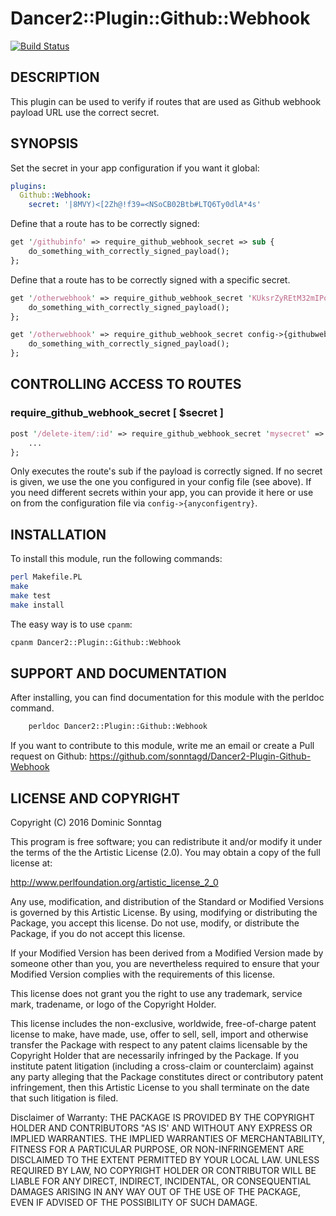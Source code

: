 # Dancer2::Plugin::Github::Webhook

[![Build Status](https://travis-ci.org/sonntagd/Dancer2-Plugin-Github-Webhook.svg?branch=master)](https://travis-ci.org/sonntagd/Dancer2-Plugin-Github-Webhook)


## DESCRIPTION

This plugin can be used to verify if routes that are used as Github webhook payload URL use the correct secret.

## SYNOPSIS

Set the secret in your app configuration if you want it global:

```yaml
plugins:
  Github::Webhook:
    secret: '|8MVY)<[2Zh@!f39=<NSoCB02Btb#LTQ6Ty0dlA*4s'
```

Define that a route has to be correctly signed:

```perl
get '/githubinfo' => require_github_webhook_secret => sub {
    do_something_with_correctly_signed_payload();
};
```

Define that a route has to be correctly signed with a specific secret.

```perl
get '/otherwebhook' => require_github_webhook_secret 'KUksrZyREtM32mIPoxcV7Cqx' => sub {
    do_something_with_correctly_signed_payload();
};
```

```perl
get '/otherwebhook' => require_github_webhook_secret config->{githubwebhooks}->{otherwebhook} => sub {
    do_something_with_correctly_signed_payload();
};
```

## CONTROLLING ACCESS TO ROUTES

### require_github_webhook_secret [ $secret ]

```perl
post '/delete-item/:id' => require_github_webhook_secret 'mysecret' => sub {
    ...
};
```

Only executes the route's sub if the payload is correctly signed. If no secret is given, we use the one 
you configured in your config file (see above). If you need different secrets within your app, you can 
provide it here or use on from the configuration file via `config->{anyconfigentry}`.


## INSTALLATION

To install this module, run the following commands:

```bash
perl Makefile.PL
make
make test
make install
```

The easy way is to use `cpanm`:

```bash
cpanm Dancer2::Plugin::Github::Webhook
```

## SUPPORT AND DOCUMENTATION

After installing, you can find documentation for this module with the
perldoc command.

```bash
    perldoc Dancer2::Plugin::Github::Webhook
```

If you want to contribute to this module, write me an email or create a
Pull request on Github: https://github.com/sonntagd/Dancer2-Plugin-Github-Webhook

## LICENSE AND COPYRIGHT

Copyright (C) 2016 Dominic Sonntag

This program is free software; you can redistribute it and/or modify it
under the terms of the the Artistic License (2.0). You may obtain a
copy of the full license at:

http://www.perlfoundation.org/artistic_license_2_0

Any use, modification, and distribution of the Standard or Modified
Versions is governed by this Artistic License. By using, modifying or
distributing the Package, you accept this license. Do not use, modify,
or distribute the Package, if you do not accept this license.

If your Modified Version has been derived from a Modified Version made
by someone other than you, you are nevertheless required to ensure that
your Modified Version complies with the requirements of this license.

This license does not grant you the right to use any trademark, service
mark, tradename, or logo of the Copyright Holder.

This license includes the non-exclusive, worldwide, free-of-charge
patent license to make, have made, use, offer to sell, sell, import and
otherwise transfer the Package with respect to any patent claims
licensable by the Copyright Holder that are necessarily infringed by the
Package. If you institute patent litigation (including a cross-claim or
counterclaim) against any party alleging that the Package constitutes
direct or contributory patent infringement, then this Artistic License
to you shall terminate on the date that such litigation is filed.

Disclaimer of Warranty: THE PACKAGE IS PROVIDED BY THE COPYRIGHT HOLDER
AND CONTRIBUTORS "AS IS' AND WITHOUT ANY EXPRESS OR IMPLIED WARRANTIES.
THE IMPLIED WARRANTIES OF MERCHANTABILITY, FITNESS FOR A PARTICULAR
PURPOSE, OR NON-INFRINGEMENT ARE DISCLAIMED TO THE EXTENT PERMITTED BY
YOUR LOCAL LAW. UNLESS REQUIRED BY LAW, NO COPYRIGHT HOLDER OR
CONTRIBUTOR WILL BE LIABLE FOR ANY DIRECT, INDIRECT, INCIDENTAL, OR
CONSEQUENTIAL DAMAGES ARISING IN ANY WAY OUT OF THE USE OF THE PACKAGE,
EVEN IF ADVISED OF THE POSSIBILITY OF SUCH DAMAGE.

